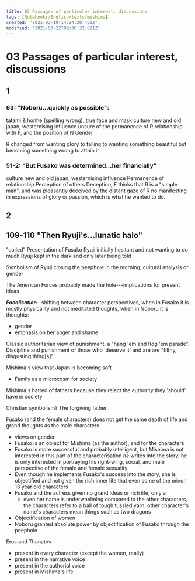 ```yaml
---
title: 03 Passages of particular interest, discussions
tags: [Notebooks/English/texts/mishima]
created: '2021-03-19T14:24:30.450Z'
modified: '2021-03-22T09:38:32.821Z'
---
```


# 03 Passages of particular interest, discussions
## 1
### 63: "Noboru...quickly as possible":
tatami & honhe (spelling wrong), true face and mask
culture
new and old japan, westernising influence
unsure of the permanence of R relationship with F, and the position of N
Gender

R changed from wanting glory to falling to wanting something beautiful but becoming something wrong to attain it

### 51-2: "But Fusako was determined...her financially"
culture
new and old japan, westernising influence
Permanence of relationship
Perception of others
Deception, F thinks that R is a "simple man", and was pleasantly deceived by the distant gaze of R no manifesting in expressions of glory or passion, which is what he wanted to do.

## 2
## 109-110 "Then Ryuji's...lunatic halo"
"coiled"
Presentation of Fusako
Ryuji initially hesitant and not wanting to do much
Ryuji kept in the dark and only later being told

Symbolism of Ryuji closing the peephole in the morning, cultural analysis or gender

The American Forces probably made the hole---implications for present ideas

***Focalisation***--shifting between character perspectives, when in Fusako it is mostly physicality and not meditated thoughts, when in Noboru it is thoughts:
- gender
- emphasis on her anger and shame

Classic authoritarian view of punishment, a "hang 'em and flog 'em parade".
Discipline and punishment of those who 'deserve it' and are are "filthy, disgusting thing[s]"

Mishima's view that Japan is becoming soft
- Family as a microcosm for society

Mishima's hatred of fathers because they reject the authority they 'should' have in society

Christian symbolism? The forgiving father.

Fusako (and the female characters) does not get the same depth of life and grand thoughts as the male characters
- views on gender
- Fusako is an object for Mishima (as the author), and for the characters
- Fusako is more successful and probably intelligent, but Mishima is not interested in this part of the characterisation *he* writes into the story, he is only interested in portraying his right-wing, social, and male perspective of the female and female sexuality
- Even though he implements Fusako's success into the story, she is objectified and not given the rich inner life that even some of the minor 13 year old characters
- Fusako and the actress given no grand ideas or rich life, only a 
  - even her name is underwhelming compared to the other characters, the characters refer to a ball of tough tussled yarn, other character's name's characters mean things such as two dragons
- Objectification of women
- Noboru granted absolute power by objectification of Fusako through the peephole

Eros and Thanatos
- present in every character (except the women, really)
- present in the narrative voice
- present in the authorial voice
- present in Mishima's life

